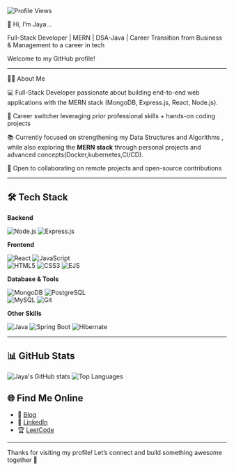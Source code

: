 

![Profile Views](https://komarev.com/ghpvc/?username=jayalloyd)


👋 Hi, I’m Jaya...

Full-Stack Developer | MERN | DSA-Java | Career Transition from Business & Management to a career in tech


Welcome to my GitHub profile!

---
👨‍💻 About Me

💻 Full-Stack Developer passionate about building end-to-end web applications with the MERN stack (MongoDB, Express.js, React, Node.js).

🎯 Career switcher leveraging prior professional skills + hands-on coding projects

📚 Currently focused on strengthening my Data Structures and Algorithms , while also exploring the **MERN stack** through personal projects and advanced concepts(Docker,kubernetes,CI/CD). 

🤝 Open to collaborating on remote projects and open-source contributions

---

## 🛠️ Tech Stack  

**Backend**  

![Node.js](https://img.shields.io/badge/-Node.js-339933?logo=node.js&logoColor=white)  ![Express.js](https://img.shields.io/badge/-Express.js-000000?logo=express&logoColor=white)  

**Frontend**  

![React](https://img.shields.io/badge/-React-61DAFB?logo=react&logoColor=black)  ![JavaScript](https://img.shields.io/badge/-JavaScript-F7DF1E?logo=javascript&logoColor=black)  
![HTML5](https://img.shields.io/badge/-HTML5-E34F26?logo=html5&logoColor=white)  ![CSS3](https://img.shields.io/badge/-CSS3-1572B6?logo=css3&logoColor=white)  ![EJS](https://img.shields.io/badge/-EJS-8C8C8C?logo=ejs&logoColor=white)  

**Database & Tools**  

![MongoDB](https://img.shields.io/badge/-MongoDB-4EA94B?logo=mongodb&logoColor=white)  ![PostgreSQL](https://img.shields.io/badge/-PostgreSQL-336791?logo=postgresql&logoColor=white)  
![MySQL](https://img.shields.io/badge/-MySQL-4479A1?logo=mysql&logoColor=white)  ![Git](https://img.shields.io/badge/-Git-F05032?logo=git&logoColor=white)  

**Other Skills**  

![Java](https://img.shields.io/badge/-Java-007396?logo=java&logoColor=white)  ![Spring Boot](https://img.shields.io/badge/-Spring%20Boot-6DB33F?logo=spring-boot&logoColor=white)  ![Hibernate](https://img.shields.io/badge/-Hibernate-59666C?logo=hibernate&logoColor=white)  


---
## 📊 GitHub Stats

![Jaya's GitHub stats](https://github-readme-stats.vercel.app/api?username=jayalloyd&show_icons=true&theme=tokyonight)
![Top Languages](https://github-readme-stats.vercel.app/api/top-langs/?username=jayalloyd&layout=compact&theme=tokyonight)

## 🌐 Find Me Online

- 📝 [Blog](https://jayalloyd.hashnode.dev/)
- 💼 [LinkedIn](https://www.linkedin.com/in/jayarani-ys/)
- 🏆 [LeetCode](https://leetcode.com/u/jayacodes/)


---

Thanks for visiting my profile! Let’s connect and build something awesome together 🚀
